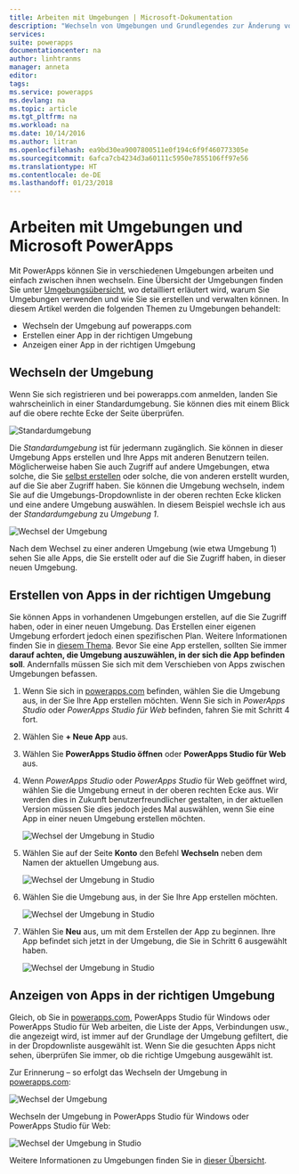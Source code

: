 ```yaml
---
title: Arbeiten mit Umgebungen | Microsoft-Dokumentation
description: "Wechseln von Umgebungen und Grundlegendes zur Änderung von Inhalten auf Seiten."
services: 
suite: powerapps
documentationcenter: na
author: linhtranms
manager: anneta
editor: 
tags: 
ms.service: powerapps
ms.devlang: na
ms.topic: article
ms.tgt_pltfrm: na
ms.workload: na
ms.date: 10/14/2016
ms.author: litran
ms.openlocfilehash: ea9bd30ea9007800511e0f194c6f9f460773305e
ms.sourcegitcommit: 6afca7cb4234d3a60111c5950e7855106ff97e56
ms.translationtype: HT
ms.contentlocale: de-DE
ms.lasthandoff: 01/23/2018
---
```

# <a name="working-with-environments-and-microsoft-powerapps"></a>Arbeiten mit Umgebungen und Microsoft PowerApps
Mit PowerApps können Sie in verschiedenen Umgebungen arbeiten und einfach zwischen ihnen wechseln. Eine Übersicht der Umgebungen finden Sie unter [Umgebungsübersicht](environments-overview.md), wo detailliert erläutert wird, warum Sie Umgebungen verwenden und wie Sie sie erstellen und verwalten können. In diesem Artikel werden die folgenden Themen zu Umgebungen behandelt:

* Wechseln der Umgebung auf powerapps.com
* Erstellen einer App in der richtigen Umgebung
* Anzeigen einer App in der richtigen Umgebung

## <a name="switch-the-environment"></a>Wechseln der Umgebung
Wenn Sie sich registrieren und bei powerapps.com anmelden, landen Sie wahrscheinlich in einer Standardumgebung. Sie können dies mit einem Blick auf die obere rechte Ecke der Seite überprüfen.

![Standardumgebung](./media/working-with-environments/env-dropdown.png)

Die *Standardumgebung* ist für jedermann zugänglich. Sie können in dieser Umgebung Apps erstellen und Ihre Apps mit anderen Benutzern teilen. Möglicherweise haben Sie auch Zugriff auf andere Umgebungen, etwa solche, die Sie [selbst erstellen](environments-administration.md) oder solche, die von anderen erstellt wurden, auf die Sie aber Zugriff haben. Sie können die Umgebung wechseln, indem Sie auf die Umgebungs-Dropdownliste in der oberen rechten Ecke klicken und eine andere Umgebung auswählen. In diesem Beispiel wechsle ich aus der *Standardumgebung* zu *Umgebung 1*.

![Wechsel der Umgebung](./media/working-with-environments/switch-env.png)

Nach dem Wechsel zu einer anderen Umgebung (wie etwa Umgebung 1) sehen Sie alle Apps, die Sie erstellt oder auf die Sie Zugriff haben, in dieser neuen Umgebung.

## <a name="create-apps-in-the-right-environment"></a>Erstellen von Apps in der richtigen Umgebung
Sie können Apps in vorhandenen Umgebungen erstellen, auf die Sie Zugriff haben, oder in einer neuen Umgebung. Das Erstellen einer eigenen Umgebung erfordert jedoch einen spezifischen Plan. Weitere Informationen finden Sie in [diesem Thema](pricing-billing-skus.md). Bevor Sie eine App erstellen, sollten Sie immer **darauf achten, die Umgebung auszuwählen, in der sich die App befinden soll**. Andernfalls müssen Sie sich mit dem Verschieben von Apps zwischen Umgebungen befassen.

1. Wenn Sie sich in [powerapps.com](http://web.powerapps.com) befinden, wählen Sie die Umgebung aus, in der Sie Ihre App erstellen möchten. Wenn Sie sich in *PowerApps Studio* oder *PowerApps Studio für Web* befinden, fahren Sie mit Schritt 4 fort.

2. Wählen Sie **+ Neue App** aus.

3. Wählen Sie **PowerApps Studio öffnen** oder **PowerApps Studio für Web** aus.

4. Wenn *PowerApps Studio* oder *PowerApps Studio* für Web geöffnet wird, wählen Sie die Umgebung erneut in der oberen rechten Ecke aus. Wir werden dies in Zukunft benutzerfreundlicher gestalten, in der aktuellen Version müssen Sie dies jedoch jedes Mal auswählen, wenn Sie eine App in einer neuen Umgebung erstellen möchten.

    ![Wechsel der Umgebung in Studio](./media/working-with-environments/studio-switch-env.PNG)

5. Wählen Sie auf der Seite **Konto** den Befehl **Wechseln** neben dem Namen der aktuellen Umgebung aus.

    ![Wechsel der Umgebung in Studio](./media/working-with-environments/studio-env-dropdown.PNG)

6. Wählen Sie die Umgebung aus, in der Sie Ihre App erstellen möchten.

    ![Wechsel der Umgebung in Studio](./media/working-with-environments/studio-env-dropdown2.PNG)

7. Wählen Sie **Neu** aus, um mit dem Erstellen der App zu beginnen. Ihre App befindet sich jetzt in der Umgebung, die Sie in Schritt 6 ausgewählt haben.

    ![Wechsel der Umgebung in Studio](./media/working-with-environments/new-app.PNG)

## <a name="view-apps-in-the-right-environment"></a>Anzeigen von Apps in der richtigen Umgebung
Gleich, ob Sie in [powerapps.com](http://web.powerapps.com), PowerApps Studio für Windows oder PowerApps Studio für Web arbeiten, die Liste der Apps, Verbindungen usw., die angezeigt wird, ist immer auf der Grundlage der Umgebung gefiltert, die in der Dropdownliste ausgewählt ist. Wenn Sie die gesuchten Apps nicht sehen, überprüfen Sie immer, ob die richtige Umgebung ausgewählt ist.

Zur Erinnerung – so erfolgt das Wechseln der Umgebung in [powerapps.com](http://web.powerapps.com):

![Wechsel der Umgebung](./media/working-with-environments/switch-env.png)

Wechseln der Umgebung in PowerApps Studio für Windows oder PowerApps Studio für Web:

![Wechsel der Umgebung in Studio](./media/working-with-environments/studio-switch-env.PNG)

Weitere Informationen zu Umgebungen finden Sie in [dieser Übersicht](environments-overview.md).
